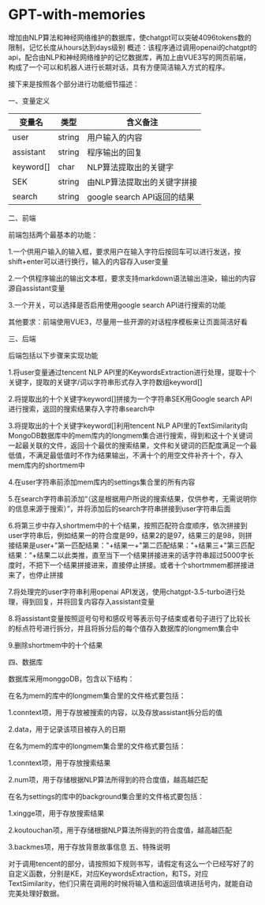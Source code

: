 # GPT-with-memories
增加由NLP算法和神经网络维护的数据库，使chatgpt可以突破4096tokens数的限制，记忆长度从hours达到days级别
概述：该程序通过调用openai的chatgpt的api，配合由NLP和神经网络维护的记忆数据库，再加上由VUE3写的网页前端，构成了一个可以和机器人进行长期对话，具有方便简洁输入方式的程序。

接下来是按照各个部分进行功能细节描述：

一、变量定义

| 变量名    | 类型   | 含义备注                    |
| --------- | ------ | --------------------------- |
| user      | string | 用户输入的内容              |
| assistant | string | 程序输出的回复              |
| keyword[] | char   | NLP算法提取出的关键字       |
| SEK       | string | 由NLP算法提取出的关键字拼接 |
| search    | string | google search API返回的结果 |

二、前端

前端包括两个最基本的功能：

1.一个供用户输入的输入框，要求用户在输入字符后按回车可以进行发送，按shift+enter可以进行换行，输入的内容存入user变量

2.一个供程序输出的输出文本框，要求支持markdown语法输出渲染，输出的内容源自assistant变量

3.一个开关，可以选择是否启用使用google search API进行搜索的功能

其他要求：前端使用VUE3，尽量用一些开源的对话程序模板来让页面简洁好看

三、后端

后端包括以下步骤来实现功能

1.将user变量通过tencent NLP API里的KeywordsExtraction进行处理，提取十个关键字，提取的关键字/词以字符串形式存入字符数组keyword[]

2.将提取出的十个关键字keyword[]拼接为一个字符串SEK用Google search API进行搜索，返回的搜索结果存入字符串search中

3.将提取出的十个关键字keyword[]利用tencent NLP API里的TextSimilarity向MongoDB数据库中的mem库内的longmem集合进行搜索，得到和这十个关键词一起最关联的文件，返回十个最优的搜索结果，文件和关键词的匹配度满足一个最低值，不满足最低值时不作为结果输出，不满十个的用空文件补齐十个，存入mem库内的shortmem中

4.在user字符串前添加mem库内的settings集合里的所有内容

5.在search字符串前添加“（这是根据用户所说的搜索结果，仅供参考，无需说明你的信息来源于搜索）”，并将添加后的search字符串拼接到user字符串后面

6.将第三步中存入shortmem中的十个结果，按照匹配符合度顺序，依次拼接到user字符串后，例如结果一的符合度是99，结果2的是97，结果三的是98，则拼接结果是user+"第一匹配结果："+结果一+"第二匹配结果："+结果三+"第三匹配结果："+结果二以此类推，直至当下一个结果拼接进来的话字符串超过5000字长度时，不把下一个结果拼接进来，直接停止拼接。或者十个shortmmem都拼接进来了，也停止拼接

7.将处理完的user字符串利用openai API发送，使用chatgpt-3.5-turbo进行处理，得到回复，并将回复内容存入assistant变量

8.将assistant变量按照逗号句号和感叹号等表示句子结束或者句子进行了比较长的标点符号进行拆分，并且将拆分后的每个值存入数据库的longmem集合中

9.删除shortmem中的十个结果

四、数据库

数据库采用monggoDB，包含以下结构：

在名为mem的库中的longmem集合里的文件格式要包括：

1.conntext项，用于存放被搜索的内容，以及存放assistant拆分后的值

2.data，用于记录该项目被存入的日期

在名为mem的库中的longmem集合里的文件格式要包括：

1.conntext项，用于存放搜索结果

2.num项，用于存储根据NLP算法所得到的符合度值，越高越匹配

在名为settings的库中的background集合里的文件格式要包括：

1.xingge项，用于存放搜索结果

2.koutouchan项，用于存储根据NLP算法所得到的符合度值，越高越匹配

3.backmes项，用于存放背景故事信息
五、特殊说明

对于调用tencent的部分，请按照如下规则书写，请假定有这么一个已经写好了的自定义函数，分别是KE，对应KeywordsExtraction，和TS，对应TextSimilarity，他们只需在调用的时候将输入值和返回值填进括号内，就能自动完美处理好数据。
